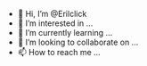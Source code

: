 - 👋 Hi, I’m @Erilclick
- 👀 I’m interested in ...
- 🌱 I’m currently learning ...
- 💞️ I’m looking to collaborate on ...
- 📫 How to reach me ...

<!---
Erilclick/Erilclick is a ✨ special ✨ repository because its `README.md` (this file) appears on your GitHub profile.
You can click the Preview link to take a look at your changes.
--->
